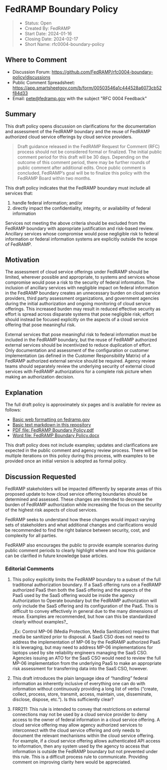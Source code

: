 # FedRAMP Boundary Policy

> - Status: Open
> - Created By: FedRAMP
> - Start Date: 2024-01-16
> - Closing Date: 2024-02-17
> - Short Name: rfc0004-boundary-policy

## Where to Comment

- Discussion Forum:
  https://github.com/FedRAMP/rfc0004-boundary-policy/discussions
- Public Comment Spreadsheet: https://app.smartsheetgov.com/b/form/00503546a1c444528a6073cb52f84d33 
- Email: pete@fedramp.gov with the subject "RFC 0004 Feedback"

## Summary

This draft policy opens discussion on clarifications for the documentation and
assessment of the FedRAMP boundary and the reuse of FedRAMP authorized cloud
service offerings by cloud service providers.

> Draft guidance released in the FedRAMP Request for Comment (RFC) process
> should not be considered formal or finalized. The initial public comment
> period for this draft will be 30 days. Depending on the outcome of this
> comment period, there may be further rounds of public comment after additional
> edits. Once public comment is concluded, FedRAMP’s goal will be to finalize
> this policy with the FedRAMP Board within two months.

This draft policy indicates that the FedRAMP boundary must include all services
that:

1. handle federal information; and/or
2. directly impact the confidentiality, integrity, or availability of federal
   information

Services not meeting the above criteria should be excluded from the
FedRAMP boundary with appropriate justification and risk-based review. Ancillary
services whose compromise would pose negligible risk to federal information or
federal information systems are explicitly outside the scope of FedRAMP.

## Motivation

The assessment of cloud service offerings under FedRAMP should be limited,
wherever possible and appropriate, to systems and services whose compromise
would pose a risk to the security of federal information. The inclusion of
ancillary services with negligible impact on federal information in the FedRAMP
boundary creates an unnecessary burden on cloud service providers, third party
assessment organizations, and government agencies during the initial
authorization and ongoing monitoring of cloud service offerings. This increased
burden may result in reduced effective security as effort is spread across
disparate systems that pose negligible risk; effort should instead be focused
explicitly on the aspects of a cloud service offering that pose meaningful risk.

External services that pose meaningful risk to federal information must be
included in the FedRAMP boundary, but the reuse of FedRAMP authorized external
services should be incentivized to reduce duplication of effort. Only
documentation and assessment of the configuration or customer implementation (as
defined in the Customer Responsibility Matrix) of a FedRAMP authorized external
service should be required. Agency review teams should separately review the
underlying security of external cloud services with FedRAMP authorizations for a
complete risk picture when making an authorization decision.

## Explanation

The full draft policy is approximately six pages and is available for review as
follows:

- [Basic web formatting on fedramp.gov](https://fedramp.gov/updates/rfcs/0004/)
- [Basic text markdown in this repository](https://github.com/FedRAMP/rfc0004-boundary-policy/tree/main/rfc/assets)
- [PDF file: FedRAMP Boundary Policy.pdf](https://github.com/FedRAMP/rfc0004-boundary-policy/tree/main/rfc/assets)
- [Word file: FedRAMP Boundary Policy.docx](https://github.com/FedRAMP/rfc0004-boundary-policy/tree/main/rfc/assets)

This draft policy does not include examples; updates and clarifications are
expected in the public comment and agency review process. There will be multiple
iterations on this policy during this process, with examples to be provided once
an initial version is adopted as formal policy.

## Discussion Requested

FedRAMP stakeholders will be impacted differently by separate areas of this
proposed update to how cloud service offering boundaries should be determined
and assessed. These changes are intended to decrease the burden of FedRAMP
authorization while increasing the focus on the security of the highest risk
aspects of cloud services.

FedRAMP seeks to understand how these changes would impact varying sets of
stakeholders and what additional changes and clarifications would be recommended
to find the right balance between security, cost, and complexity for all
parties.

FedRAMP also encourages the public to provide example scenarios during public
comment periods to clearly highlight where and how this guidance can be clarified in
future knowledge base articles.

### Editorial Comments

1. This policy explicitly limits the FedRAMP boundary to a subset of the full
   traditional authorization boundary. If a SaaS offering runs on a FedRAMP
   authorized PaaS then both the SaaS offering and the aspects of the PaaS used
   by the SaaS offering would be inside the agency Authorization to Operate
   boundary but the FedRAMP authorization will only include the SaaS offering
   and its configuration of the PaaS. This is difficult to convey effectively in
   general due to the many dimensions of reuse. Examples are recommended, but
   how can this be standardized clearly without examples?_

   _Ex: Control MP-06 (Media Protection, Media Sanitization) requires that media
   be sanitized prior to disposal. A SaaS CSO does not need to address the
   implementation of MP-06 by the FedRAMP authorized PaaS it is leveraging, but
   may need to address MP-06 implementations for laptops used by site
   reliability engineers managing the SaaS CSO. Agencies issuing an ATO for the
   SaaS CSO would need to review the full MP-06 implementation from the
   underlying PaaS to make an appropriate risk assessment for transferring data
   into the SaaS CSO, however.

2. This draft introduces the plain language idea of “handling” federal
   information as inherently inclusive of everything one can do with information
   without continuously providing a long list of verbs (“create, collect,
   process, store, transmit, access, maintain, use, disseminate, disclose,
   dispose, etc.”). Is this sufficiently clear?

3. FRR211: This rule is intended to convey that restrictions on external
   connections may not be used by a cloud service provider to deny access to the
   owner of federal information in a cloud service offering. A cloud service
   offering may allow agency authorized services to interconnect with the cloud
   service offering and only needs to document the relevant mechanisms within
   the cloud service offering. For example, if a cloud service offering allows
   authenticated API access to information, then any system used by the agency to
   access that information is outside the FedRAMP boundary but not prevented
   under this rule. This is a difficult process rule to communicate. Providing comment on improving clarity
   here would be appreciated.

